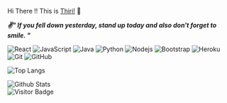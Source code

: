 Hi There !! This is [Thiri!](https://github.com/thirihsumyataung) 👋

   ***✌" If you fell down yesterday, stand up  **today** and 
   also don't forget to smile. "***
   
  ![React](https://img.shields.io/badge/-React-black?style=flat-square&logo=react)
  ![JavaScript](https://img.shields.io/badge/-JavaScript-black?style=flat-square&logo=javascript)
![Java](https://img.shields.io/badge/-Java-Brown?style=flat-square&logo=Java)
![Python](https://img.shields.io/badge/-Python-black?style=flat-square&logo=Python)
![Nodejs](https://img.shields.io/badge/-Nodejs-black?style=flat-square&logo=Node.js)
  ![Bootstrap](https://img.shields.io/badge/-Bootstrap-563D7C?style=flat-square&logo=bootstrap)
  ![Heroku](https://img.shields.io/badge/-Heroku-430098?style=flat-square&logo=heroku)
![Git](https://img.shields.io/badge/-Git-black?style=flat-square&logo=git)
![GitHub](https://img.shields.io/badge/-GitHub-181717?style=flat-square&logo=github)

![Top Langs](https://github-readme-stats.vercel.app/api/top-langs/?username=thirihsumyataung&layout=compact)  
  
![Github Stats](https://github-readme-stats.vercel.app/api?username=thirihsumyataung&count_private=true&show_icons=true&include_all_commits=true&theme=buefy)  
![Visitor Badge](https://visitor-badge.laobi.icu/badge?page_id=thirihsumyataung)



